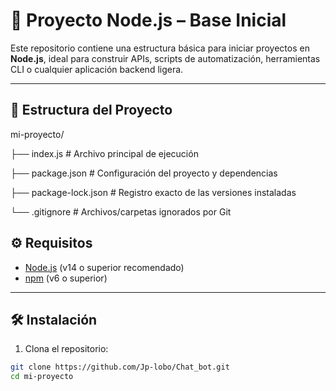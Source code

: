 # 🚀 Proyecto Node.js – Base Inicial

Este repositorio contiene una estructura básica para iniciar proyectos en **Node.js**, ideal para construir APIs, scripts de automatización, herramientas CLI o cualquier aplicación backend ligera.

---

## 📁 Estructura del Proyecto
mi-proyecto/

├── index.js # Archivo principal de ejecución

├── package.json # Configuración del proyecto y dependencias

├── package-lock.json # Registro exacto de las versiones instaladas

└── .gitignore # Archivos/carpetas ignorados por Git


## ⚙️ Requisitos

- [Node.js](https://nodejs.org/) (v14 o superior recomendado)
- [npm](https://www.npmjs.com/) (v6 o superior)

---

## 🛠️ Instalación

1. Clona el repositorio:

```bash
git clone https://github.com/Jp-lobo/Chat_bot.git
cd mi-proyecto
